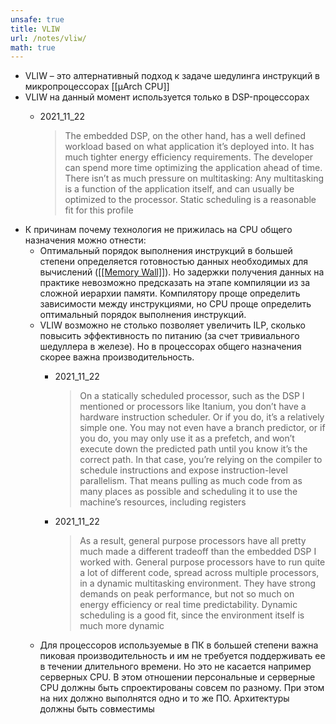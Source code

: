 ```yaml
---
unsafe: true
title: VLIW
url: /notes/vliw/
math: true
---
```

<p></p>
<ul>
<li>VLIW – это алтернативный подход к задаче шедулинга инструкций в микропроцессорах <span class='missing-note'>[[µArch CPU]]</span></li>
<li>
VLIW на данный момент используется только в DSP-процессорах<ul>
<li><div class='quote'><p class='quote-source'><span class='missing-note'>2021_11_22</span></p><blockquote>
<p>The embedded DSP, on the other hand, has a well defined workload based on what application it’s deployed into. It has much tighter energy efficiency requirements. The developer can spend more time optimizing the application ahead of time. There isn’t as much pressure on multitasking: Any multitasking is a function of the application itself, and can usually be optimized to the processor. Static scheduling is a reasonable fit for this profile</p>
</blockquote>
</div></li>
</ul>
</li>
<li>
К причинам почему технология не прижилась на CPU общего назначения можно отнести:<ul>
<li>Оптимальный порядок выполнения инструкций в большей степени определяется готовностью данных необходимых для вычислений (<a href='/notes/memory-wall'>[[Memory Wall]]</a>). Но задержки получения данных на практике невозможно предсказать на этапе компиляции из за сложной иерархии памяти. Компилятору проще определить зависимости между инструкциями, но CPU проще определить оптимальный порядок выполнения инструкций.</li>
<li>
VLIW возможно не столько позволяет увеличить ILP, сколько повысить эффективность по питанию (за счет тривиального шедуллера в железе). Но в процессорах общего назначения скорее важна производительность.<ul>
<li><div class='quote'><p class='quote-source'><span class='missing-note'>2021_11_22</span></p><blockquote>
<p>On a statically scheduled processor, such as the DSP I mentioned or processors like Itanium, you don’t have a hardware instruction scheduler. Or if you do, it’s a relatively simple one. You may not even have a branch predictor, or if you do, you may only use it as a prefetch, and won’t execute down the predicted path until you know it’s the correct path. In that case, you’re relying on the compiler to schedule instructions and expose instruction-level parallelism. That means pulling as much code from as many places as possible and scheduling it to use the machine’s resources, including registers</p>
</blockquote>
</div></li>
<li><div class='quote'><p class='quote-source'><span class='missing-note'>2021_11_22</span></p><blockquote>
<p>As a result, general purpose processors have all pretty much made a different tradeoff than the embedded DSP I worked with. General purpose processors have to run quite a lot of different code, spread across multiple processors, in a dynamic multitasking environment. They have strong demands on peak performance, but not so much on energy efficiency or real time predictability. Dynamic scheduling is a good fit, since the environment itself is much more dynamic</p>
</blockquote>
</div></li>
</ul>
</li>
<li>Для процессоров используемые в ПК в большей степени важна пиковая производительность и им не требуется поддерживать ее в течении длительного времени. Но это не касается например серверных CPU. В этом отношении персональные и серверные CPU должны быть спроектированы совсем по разному. При этом на них должно выполнятся одно и то же ПО. Архитектуры должны быть совместимы</li>
</ul>
</li>
</ul>
